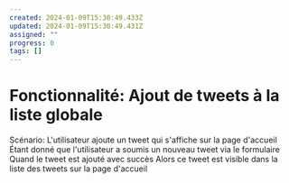 ```yaml
---
created: 2024-01-09T15:30:49.433Z
updated: 2024-01-09T15:30:49.431Z
assigned: ""
progress: 0
tags: []
---
```


# Fonctionnalité: Ajout de tweets à la liste globale

Scénario: L'utilisateur ajoute un tweet qui s'affiche sur la page d'accueil
  Étant donné que l'utilisateur a soumis un nouveau tweet via le formulaire
  Quand le tweet est ajouté avec succès
  Alors ce tweet est visible dans la liste des tweets sur la page d'accueil

